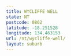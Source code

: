 ```yaml
---
title: WYCLIFFE WELL
state: NT
postcode: 0862
latitude: -18.251528
longitude: 134.463153
url: /nt/wycliffe-well/
layout: suburb
---
```

